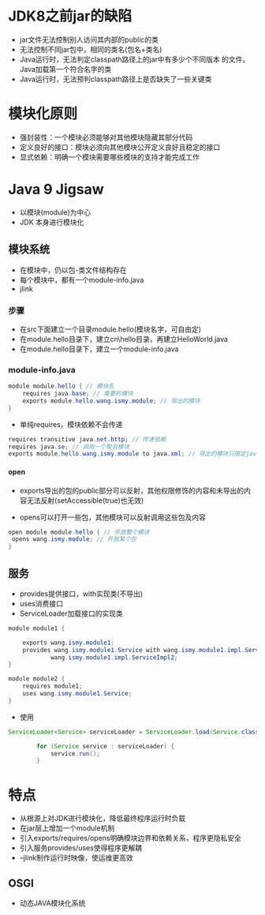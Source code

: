 # JDK8之前jar的缺陷

- jar文件无法控制别人访问其内部的public的类
- 无法控制不同jar包中，相同的类名(包名+类名)
- Java运行时，无法判定classpath路径上的jar中有多少个不同版本
的文件。Java加载第一个符合名字的类
- Java运行时，无法预判classpath路径上是否缺失了一些关键类

# 模块化原则

- 强封装性：一个模块必须能够对其他模块隐藏其部分代码
- 定义良好的接口：模块必须向其他模块公开定义良好且稳定的接口
- 显式依赖：明确一个模块需要哪些模块的支持才能完成工作

# Java 9 Jigsaw 

- 以模块(module)为中心
- JDK 本身进行模块化

## 模块系统

- 在模块中，仍以包-类文件结构存在
- 每个模块中，都有一个module-info.java
- jlink

### 步骤

- 在src下面建立一个目录module.hello(模块名字，可自由定)
- 在module.hello目录下，建立cn\hello目录，再建立HelloWorld.java
- 在module.hello目录下，建立一个module-info.java

### module-info.java

```java
module module.hello { // 模块名
    requires java.base; // 需要的模块
    exports module.hello.wang.ismy.module; // 导出的模块
}
```

- 单纯requires，模块依赖不会传递

```java
requires transitive java.net.http; // 传递依赖
requires java.se; // 调用一个聚合模块
exports module.hello.wang.ismy.module to java.xml; // 导出的模块只限定java.xml用
```

#### open

- exports导出的包的public部分可以反射，其他权限修饰的内容和未导出的内容无法反射(setAccessible(true)也无效)

- opens可以打开一些包，其他模块可以反射调用这些包及内容

```java
open module module.hello { // 开放整个模块
 opens wang.ismy.module; // 开放某个包
}
```

## 服务

- provides提供接口，with实现类(不导出)
- uses消费接口
- ServiceLoader加载接口的实现类

```java
module module1 {

    exports wang.ismy.module1;
    provides wang.ismy.module1.Service with wang.ismy.module1.impl.ServiceImpl,
            wang.ismy.module1.impl.ServiceImpl2;
}
```

```java
module module2 {
    requires module1;
    uses wang.ismy.module1.Service;
}
```

- 使用

```java
ServiceLoader<Service> serviceLoader = ServiceLoader.load(Service.class);

        for (Service service : serviceLoader) {
            service.run();
        }
```

# 特点

- 从根源上对JDK进行模块化，降低最终程序运行时负载
- 在jar层上增加一个module机制
- 引入exports/requires/opens明确模块边界和依赖关系，程序更隐私安全
- 引入服务provides/uses使得程序更解耦
- –jlink制作运行时映像，使运维更高效

## OSGI

- 动态JAVA模块化系统